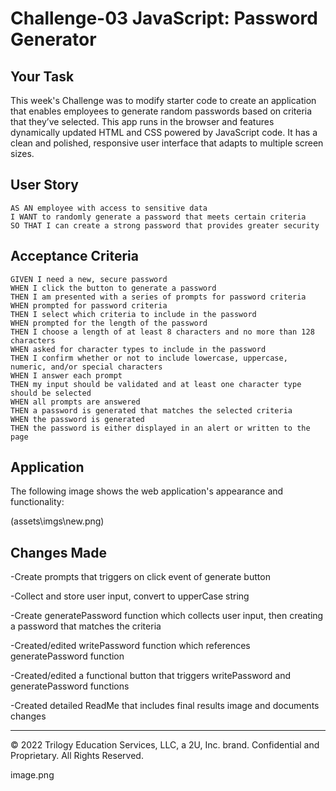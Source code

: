 # Challenge-03 JavaScript: Password Generator

## Your Task

This week's Challenge was to modify starter code to create an application that enables employees to generate random passwords based on criteria that they’ve selected. This app runs in the browser and features dynamically updated HTML and CSS powered by JavaScript code. It has a clean and polished, responsive user interface that adapts to multiple screen sizes.

## User Story

```
AS AN employee with access to sensitive data
I WANT to randomly generate a password that meets certain criteria
SO THAT I can create a strong password that provides greater security
```

## Acceptance Criteria

```
GIVEN I need a new, secure password
WHEN I click the button to generate a password
THEN I am presented with a series of prompts for password criteria
WHEN prompted for password criteria
THEN I select which criteria to include in the password
WHEN prompted for the length of the password
THEN I choose a length of at least 8 characters and no more than 128 characters
WHEN asked for character types to include in the password
THEN I confirm whether or not to include lowercase, uppercase, numeric, and/or special characters
WHEN I answer each prompt
THEN my input should be validated and at least one character type should be selected
WHEN all prompts are answered
THEN a password is generated that matches the selected criteria
WHEN the password is generated
THEN the password is either displayed in an alert or written to the page
```

## Application

The following image shows the web application's appearance and functionality:

(assets\imgs\new.png)

## Changes Made

-Create prompts that triggers on click event of generate button

-Collect and store user input, convert to upperCase string

-Create generatePassword function which collects user input, then creating a password that matches the criteria

-Created/edited writePassword function which references generatePassword function

-Created/edited a functional button that triggers writePassword and generatePassword functions

-Created detailed ReadMe that includes final results image and documents changes


- - -
© 2022 Trilogy Education Services, LLC, a 2U, Inc. brand. Confidential and Proprietary. All Rights Reserved.

image.png
